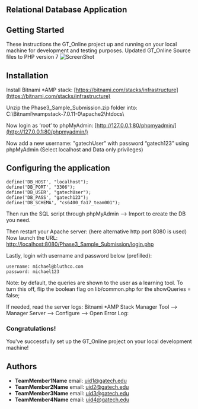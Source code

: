 ## Relational Database Application

## Getting Started

These instructions the GT_Online project up and running on your local machine for development and testing purposes.
Updated GT_Online Source files to PHP version 7
![ScreenShot](https://github.gatech.edu/gt-omscs-dbscd-spr17/6400Spring17_Phase3_Sample_Submission/blob/master/img/gt_online_php_v7.png)

## Installation

Install Bitnami \*AMP stack: [https://bitnami.com/stacks/infrastructure](https://bitnami.com/stacks/infrastructure)

Unzip the Phase3_Sample_Submission.zip folder into: C:\Bitnami\wampstack-7.0.11-0\apache2\htdocs\

Now login as ‘root’ to phpMyAdmin: [http://127.0.0.1:80/phpmyadmin/](http://127.0.0.1:80/phpmyadmin/)

Now add a new username: "gatechUser" with password “gatech123” using phpMyAdmin
(Select localhost and Data only privileges)

## Configuring the application

```
define('DB_HOST', "localhost");
define('DB_PORT', "3306");
define('DB_USER', "gatechUser");
define('DB_PASS', "gatech123");
define('DB_SCHEMA', "cs6400_fa17_team001");
```

Then run the SQL script through phpMyAdmin --> Import to create the DB you need.

Then restart your Apache server: (here alternative http port 8080 is used)
Now launch the URL:
[http://localhost:8080/Phase3_Sample_Submission/login.php](http://localhost:8080/Phase3_Sample_Submission/login.php)

Lastly, login with username and password below (prefilled):

```
username: michael@bluthco.com
password: michael123
```

Note: by default, the queries are shown to the user as a learning tool. To turn this off, flip the boolean flag on lib/common.php for the showQueries = false;

If needed, read the server logs:
Bitnami \*AMP Stack Manager Tool --> Manager Server --> Configure --> Open Error Log:

### Congratulations!

You've successfully set up the GT_Online project on your local development machine!

## Authors

- **TeamMember1Name** email: [uid1@gatech.edu](mailto:uid1@gatech.edu)
- **TeamMember2Name** email: [uid2@gatech.edu](mailto:uid2@gatech.edu)
- **TeamMember3Name** email: [uid3@gatech.edu](mailto:uid3@gatech.edu)
- **TeamMember4Name** email: [uid4@gatech.edu](uid4@gatech.edu)
